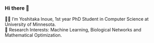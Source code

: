 ### Hi there 👋

🧑‍🎓 I’m Yoshitaka Inoue, 1st year PhD Student in Computer Science at University of Minnesota.  
🤔 Research Interests: Machine Learning, Biological Networks and Mathematical Optimization.


<!--
**inoue0426/inoue0426** is a ✨ _special_ ✨ repository because its `README.md` (this file) appears on your GitHub profile.

Here are some ideas to get you started:

- 🔭 I’m currently working on ...
- 🌱 I’m currently learning ...
- 👯 I’m looking to collaborate on ...
- 🤔 I’m looking for help with ...
- 💬 Ask me about ...
- 📫 How to reach me: ...
- 😄 Pronouns: ...
- ⚡ Fun fact: ...
-->
